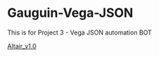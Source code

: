 # Gauguin-Vega-JSON
This is for Project 3 - Vega JSON automation BOT

[Altair_v1.0](https://nbviewer.jupyter.org/https://github.com/NEU-AI-Skunkworks/Gauguin-Vega-JSON/tree/master/Srushti%26Henry/blob/master/Altair_TitanicData_v1.0.ipynb)
